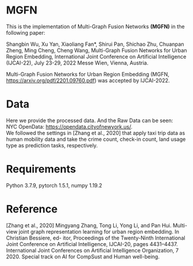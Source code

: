 # MGFN
This is the implementation of Multi-Graph Fusion Networks **(MGFN)** in the following paper: 

Shangbin Wu, Xu Yan, Xiaoliang Fan*, Shirui Pan, Shichao Zhu, Chuanpan Zheng, Ming Cheng, Cheng Wang, Multi-Graph Fusion Networks for Urban Region Embedding, International Joint Conference on Artificial Intelligence (IJCAI-22), July 23-29, 2022 Messe Wien, Vienna, Austria.

Multi-Graph Fusion Networks for Urban Region Embedding (MGFN, https://arxiv.org/pdf/2201.09760.pdf) was accepted by IJCAI-2022.

# Data 
Here we provide the processed data. And the Raw Data can be seen:  
NYC OpenData: https://opendata.cityofnewyork.us/.  
We followed the settings in [Zhang et al., 2020] that 
apply taxi trip data as human mobility data and take the crime count, check-in count, land usage type as prediction tasks, respectively.

# Requirements 
Python 3.7.9, pytorch 1.5.1, numpy 1.19.2

# Reference
[Zhang et al., 2020] Mingyang Zhang, Tong Li, Yong Li,
and Pan Hui. Multi-view joint graph representation learning for urban region embedding. In Christian Bessiere, ed-
itor, Proceedings of the Twenty-Ninth International Joint
Conference on Artificial Intelligence, IJCAI-20, pages
4431–4437. International Joint Conferences on Artificial
Intelligence Organization, 7 2020. Special track on AI for
CompSust and Human well-being.

